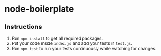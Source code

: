 # node-boilerplate

## Instructions
1. Run `npm install` to get all required packages.
2. Put your code inside `index.js` and add your tests in `test.js`.
3. Run `npm test` to run your tests continuously while watching for changes.
